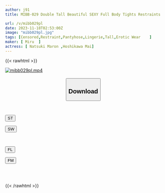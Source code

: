 ```yaml
---
author: j91
title: MIBB-029 Double Tall Beautiful SEXY Full Body Tights Restraints

url: /v/mibb029pl
date: 2023-11-18T02:53:00Z
image: "mibb029pl.jpg"
tags: [Censored,Restraint,Pantyhose,Lingerie,Tall,Erotic Wear	 ]
maker: [ Miru  ]
actress: [ Natsuki Maron ,Hoshikawa Mai]
---
```



{{< rawhtml >}}

<div class="video" data-videoid="966z8JP7MPsa20Y">
    <a href="javascript:;">
        <img src="/v/mibb029pl/mibb029pl.jpg" width="WIDTH" height="HEIGHT" alt="mibb029pl.mp4" loading="lazy">
    </a>
</div>

<script type="text/javascript" src="https://j91.asia/asset/on-demand-st.js"></script>

<br>
  <link rel="stylesheet" href="https://j91.asia/asset/bs5.css">
  
  <center>
  <button class="btn btn-primary" type="button" data-bs-toggle="collapse" data-bs-target=".multi-collapse" aria-expanded="false" aria-controls="multiCollapseExample1 multiCollapseExample2"><h2>Download</h2></button></center>
</p>
<div class="row">
  <div class="col">
    <div class="collapse multi-collapse" id="multiCollapseExample1">
      <div class="card card-body">
	      	      <br>
<div class="buttons">  
<p><a href="https://streamtape.to/v/966z8JP7MPsa20Y" target="_blank"><button class="btn-hover color-3"><i class="fa fa-download"></i> ST</button></a></p>
<p><a href="https://sfastwish.com/7jqpil5fx2cp" target="_blank"><button class="btn-hover color-2"><i class="fa fa-download"></i> SW</button></a></p></div>
    </div>
  </div>
</div>
  <div class="col">
    <div class="collapse multi-collapse" id="multiCollapseExample2">
      <div class="card card-body">
	      <br>
<div class="buttons">
<p><a href="https://filelions.online/f/pbycrvub57bk" target="_blank"><button class="btn-hover color-9"><i class="fa fa-download"></i> FL</button></a></p>
<p><a href="javascript:;" target="_blank"><button class="btn-hover color-8"><i class="fa fa-download"></i> FM</button></a></p></div>
<br><br>
      </div>
    </div>
  </div>
</div>

{{< /rawhtml >}}
